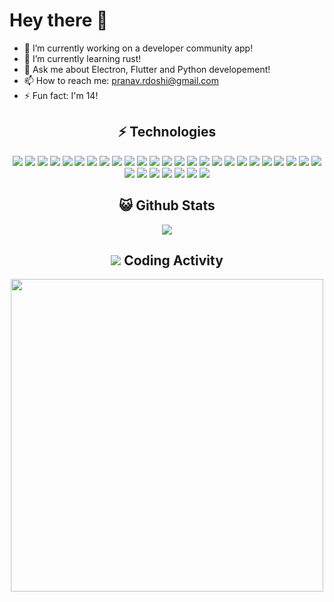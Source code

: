 # Hey there 👋

- 🔭 I’m currently working on a developer community app!
- 🌱 I’m currently learning rust!
- 💬 Ask me about Electron, Flutter and Python developement!
- 📫 How to reach me: pranav.rdoshi@gmail.com
- ⚡ Fun fact: I'm 14!

## <div align="center">⚡ Technologies</div>
  
<p align="center">
<img src="https://img.shields.io/badge/-python-black?style=flat-square&logo=python">
<img src="https://img.shields.io/badge/-Firebase-black?style=flat-square&logo=firebase">
<img src="https://img.shields.io/badge/-MongoDB-black?style=flat-square&logo=mongodb">
<img src="https://img.shields.io/badge/-flutter-black?style=flat-square&logo=flutter">
<img src="https://img.shields.io/badge/-dart-black?style=flat-square&logo=dart">
<img src="https://img.shields.io/badge/-Git-black?style=flat-square&logo=git">
<img src="https://img.shields.io/badge/-GitHub-black?style=flat-square&logo=github">
<img src="https://img.shields.io/badge/-Nodejs-black?style=flat-square&logo=Node.js">
<img src="https://img.shields.io/badge/-Electron-black?style=flat-square&logo=electron">
<img src="https://img.shields.io/badge/-HTML5-black?style=flat-square&logo=html5">
<img src="https://img.shields.io/badge/-CSS3-black?style=flat-square&logo=css3">
<img src="https://img.shields.io/badge/-Jquery-black?style=flat-square&logo=jquery">
<img src="https://img.shields.io/badge/-Bootstrap-black?style=flat-square&logo=bootstrap">
<img src="https://img.shields.io/badge/-TypeScript-black?style=flat-square&logo=typescript">
<img src="https://img.shields.io/badge/-React-black?style=flat-square&logo=react">
<img src="https://img.shields.io/badge/-React Native-black?style=flat-square&logo=react">
<img src="https://img.shields.io/badge/-Swift-black?style=flat-square&logo=swift">
<img src="https://img.shields.io/badge/-Xcode-black?style=flat-square&logo=Xcode">
<img src="https://img.shields.io/badge/-JSON-black?style=flat-square&logo=json">
<img src="https://img.shields.io/badge/-discord-black?style=flat-square&logo=discord">
<img src="https://img.shields.io/badge/-powershell-black?style=flat-square&logo=powershell">
<img src="https://img.shields.io/badge/-flask-black?style=flat-square&logo=flask">
<img src="https://img.shields.io/badge/-express-black?style=flat-square&logo=express">
<img src="https://img.shields.io/badge/-unity-black?style=flat-square&logo=unity">
<img src="https://img.shields.io/badge/-next.js-black?style=flat-square&logo=Next.js">
<img src="https://img.shields.io/badge/-ionic-black?style=flat-square&logo=ionic">
<img src="https://img.shields.io/badge/-angular-black?style=flat-square&logo=angular">
<img src="https://img.shields.io/badge/-npm-black?style=flat-square&logo=npm">
<img src="https://img.shields.io/badge/-yarn-black?style=flat-square&logo=yarn">
<img src="https://img.shields.io/badge/-C++-black?style=flat-square&logo=cplusplus">
<img src="https://img.shields.io/badge/-C Sharp-black?style=flat-square">
<img src="https://img.shields.io/badge/-C-black?style=flat-square">
</p>

## <div align="center">😺 Github Stats</div>

<div align="center">
  <img src="https://github-readme-stats.vercel.app/api?username=Cybernetic77&theme=radical&hide_title=true">
</div>

## <div align="center"><img src="https://img.icons8.com/nolan/64/leaderboard.png"/><span align="center"> Coding Activity</span></div>
<div align="center">
  <img width="500px" src="https://github-readme-stats.vercel.app/api/wakatime?username=Cybernetic77&theme=radical&hide_title=true">
</div>






